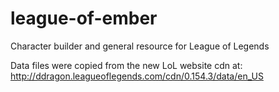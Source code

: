 league-of-ember
===============

Character builder and general resource for League of Legends

Data files were copied from the new LoL website cdn at: http://ddragon.leagueoflegends.com/cdn/0.154.3/data/en_US